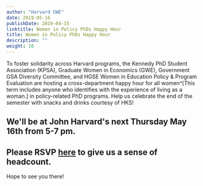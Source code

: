 ```yaml
---
author: "Harvard GWE"
date: 2019-05-16
publishDate: 2019-04-15
linktitle: Women in Policy PhDs Happy Hour
title: Women in Policy PhDs Happy Hour
description: ""
weight: 10
---
```


To foster solidarity across Harvard programs, the Kennedy PhD Student Association (KPSA), Graduate Women in Economics (GWE), Government GSA Diversity Committee, and HGSE Women in Education Policy & Program Evaluation are hosting a cross-department happy hour for all women^[This term includes anyone who identifies with the experience of living as a woman.] in policy-related PhD programs. Help us celebrate the end of the semester with snacks and drinks courtesy of HKS! 

## We'll be at **John Harvard's next Thursday May 16th from 5-7 pm.** 

## Please **RSVP [here](https://docs.google.com/forms/d/e/1FAIpQLSftMf8lvoqQ8Dbf-K59YDtr8RgS9lL3qiMue8BUAPsBbaVwrw/viewform)** to give us a sense of headcount. 

Hope to see you there!